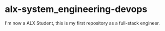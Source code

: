 # alx-system_engineering-devops
I'm now a ALX Student, this is my first repository as a full-stack engineer.
